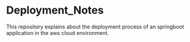 # Deployment_Notes
This repository explains about the deployment process of an springboot application in the aws cloud environment.
